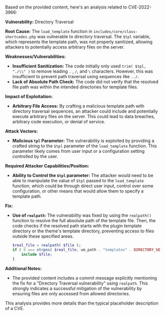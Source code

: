 Based on the provided content, here's an analysis related to CVE-2022-3966:

**Vulnerability:** Directory Traversal

**Root Cause:** The `load_template` function in `includes/core/class-shortcodes.php` was vulnerable to directory traversal. The `$tpl` variable, which represents the template path, was not properly sanitized, allowing attackers to potentially access arbitrary files on the server.

**Weaknesses/Vulnerabilities:**
*   **Insufficient Sanitization:** The code initially only used `trim( $tpl, "./\\" )` to remove leading `.` , `/`, and `\` characters. However, this was insufficient to prevent path traversal using sequences like `../`.
*   **Lack of Absolute Path Check:** The code did not verify that the resolved file path was within the intended directories for template files.

**Impact of Exploitation:**
*   **Arbitrary File Access:** By crafting a malicious template path with directory traversal sequences, an attacker could include and potentially execute arbitrary files on the server. This could lead to data breaches, arbitrary code execution, or denial of service.

**Attack Vectors:**
*   **Malicious `tpl` Parameter:**  The vulnerability is exploited by providing a crafted string to the `$tpl` parameter of the `load_template` function. This parameter likely comes from user input or a configuration setting controlled by the user.

**Required Attacker Capabilities/Position:**
*   **Ability to Control the `$tpl` parameter:** The attacker would need to be able to manipulate the value of `$tpl` passed to the `load_template` function, which could be through direct user input, control over some configuration, or other means that would allow them to specify a template path.

**Fix:**
*   **Use of `realpath`:** The vulnerability was fixed by using the `realpath()` function to resolve the full absolute path of the template file. Then, the code checks if the resolved path starts with the plugin template directory or the theme's template directory, preventing access to files outside these specified areas.
    ```php
    $real_file = realpath( $file );
    if ( 0 === strpos( $real_file, um_path . "templates" . DIRECTORY_SEPARATOR ) || 0 === strpos( $real_file, get_stylesheet_directory() . DIRECTORY_SEPARATOR . 'ultimate-member' . DIRECTORY_SEPARATOR . 'templates' . DIRECTORY_SEPARATOR ) ) {
        include $file;
    }
    ```

**Additional Notes:**
*   The provided content includes a commit message explicitly mentioning the fix for a "Directory Traversal vulnerability" using `realpath`. This strongly indicates a successful mitigation of the vulnerability by ensuring files are only accessed from allowed directories.

This analysis provides more details than the typical placeholder description of a CVE.